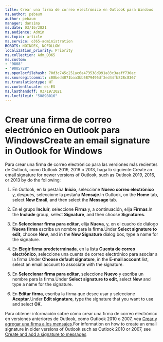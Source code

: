 ```yaml
---
title: Crear una firma de correo electrónico en Outlook para Windows
ms.author: pebaum
author: pebaum
manager: dansimp
ms.date: 03/16/2021
ms.audience: Admin
ms.topic: article
ms.service: o365-administration
ROBOTS: NOINDEX, NOFOLLOW
localization_priority: Priority
ms.collection: Adm_O365
ms.custom:
- "9808"
- "9005728"
ms.openlocfilehash: 70d3c745c251ac6a473538d991a83c3aaff730ac
ms.sourcegitcommit: c08bed4071baa3bb5879496df3ed44fb828c8367
ms.translationtype: HT
ms.contentlocale: es-ES
ms.lasthandoff: 03/19/2021
ms.locfileid: "50898016"
---
```

# <a name="create-an-email-signature-in-outlook-for-windows"></a><span data-ttu-id="ee52d-102">Crear una firma de correo electrónico en Outlook para Windows</span><span class="sxs-lookup"><span data-stu-id="ee52d-102">Create an email signature in Outlook for Windows</span></span>

<span data-ttu-id="ee52d-103">Para crear una firma de correo electrónico para las versiones más recientes de Outlook, como Outlook 2019, 2016 o 2013, haga lo siguiente:</span><span class="sxs-lookup"><span data-stu-id="ee52d-103">Create an email signature for newer versions of Outlook, such as Outlook 2019, 2016, or 2013 by do the following:</span></span>

1. <span data-ttu-id="ee52d-104">En Outlook, en la pestaña **Inicio**, seleccione **Nuevo correo electrónico** y, después, seleccione la pestaña **Mensaje**.</span><span class="sxs-lookup"><span data-stu-id="ee52d-104">In Outlook, on the **Home** tab, select **New Email**, and then select the **Message** tab.</span></span>

1. <span data-ttu-id="ee52d-105">En el grupo **Incluir**, seleccione **Firma** y, a continuación, elija **Firmas**.</span><span class="sxs-lookup"><span data-stu-id="ee52d-105">In the **Include** group, select **Signature**, and then choose **Signatures**.</span></span>

1. <span data-ttu-id="ee52d-106">En **Seleccionar firma para editar**, elija **Nueva**, y, en el cuadro de diálogo **Nueva firma** escriba un nombre para la firma.</span><span class="sxs-lookup"><span data-stu-id="ee52d-106">Under **Select signature to edit**, choose **New**, and in the **New Signature** dialog box, type a name for the signature.</span></span>

1. <span data-ttu-id="ee52d-107">En **Elegir firma predeterminada**, en la lista **Cuenta de correo electrónico**, seleccione una cuenta de correo electrónico para asociar a la firma.</span><span class="sxs-lookup"><span data-stu-id="ee52d-107">Under **Choose default signature**, in the **E-mail account** list, select an email account to associate with the signature.</span></span>

1. <span data-ttu-id="ee52d-108">En **Seleccionar firma para editar**, seleccione **Nuevo** y escriba un nombre para la firma.</span><span class="sxs-lookup"><span data-stu-id="ee52d-108">Under **Select signature to edit**, select **New** and type a name for the signature.</span></span>

1. <span data-ttu-id="ee52d-109">En **Editar firma**, escriba la firma que desee usar y seleccione **Aceptar**.</span><span class="sxs-lookup"><span data-stu-id="ee52d-109">Under **Edit signature**, type the signature that you want to use and select **OK**.</span></span>

<span data-ttu-id="ee52d-110">Para obtener información sobre cómo crear una firma de correo electrónico en versiones anteriores de Outlook, como Outlook 2010 o 2007, vea [Crear y agregar una firma a los mensajes](https://support.microsoft.com/office/8ee5d4f4-68fd-464a-a1c1-0e1c80bb27f2#ID0EAADAAA=Office_2007_-_2010).</span><span class="sxs-lookup"><span data-stu-id="ee52d-110">For information on how to create an email signature in older versions of Outlook such as Outlook 2010 or 2007, see [Create and add a signature to messages](https://support.microsoft.com/office/8ee5d4f4-68fd-464a-a1c1-0e1c80bb27f2#ID0EAADAAA=Office_2007_-_2010).</span></span>

